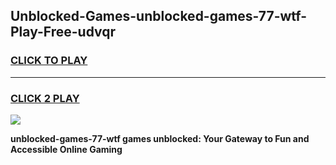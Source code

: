 
## Unblocked-Games-unblocked-games-77-wtf-Play-Free-udvqr
<h3>
<a href="https://premium76.site?title=unblocked-games-77-wtf&ref=10A">CLICK TO PLAY</a></h3>
<hr>

<h3>
<a href="https://premium76.site?title=unblocked-games-77-wtf&ref=10A">CLICK 2 PLAY</a>
  
</h3>

<a href="https://premium76.site?title=unblocked-games-77-wtf&ref=10A"><img src="https://clearcache.store/games.png"></a>


**unblocked-games-77-wtf games unblocked: Your Gateway to Fun and Accessible Online Gaming**
